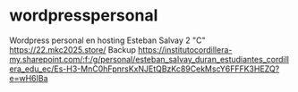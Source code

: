 # wordpresspersonal
Wordpress personal en hosting
Esteban Salvay
2 "C"
https://22.mkc2025.store/
Backup https://institutocordillera-my.sharepoint.com/:f:/g/personal/esteban_salvay_duran_estudiantes_cordillera_edu_ec/Es-H3-MnC0hFpnrsKxNJEtQBzKc89CekMscY6FFFK3HEZQ?e=wH6IBa
